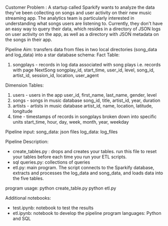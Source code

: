 Customer Problem : A startup called Sparkify wants to analyze the data they've been collecting on songs and user
activity on their new music streaming app. The analytics team is particularly interested in understanding what songs
users are listening to. Currently, they don't have an easy way to query their data, which resides in a directory of JSON
logs on user activity on the app, as well as a directory with JSON metadata on the songs in their app.

Pipeline Aim:  transfers data from files in two local directories (song_data and log_data)
into a star database schema:
Fact Table:

1) songplays - records in log data associated with song plays i.e. records with page NextSong songplay_id, start_time,
   user_id, level, song_id, artist_id, session_id, location, user_agent

Dimension Tables:

1) users - users in the app user_id, first_name, last_name, gender, level
2) songs - songs in music database song_id, title, artist_id, year, duration
3) artists - artists in music database artist_id, name, location, latitude, longitude
4) time - timestamps of records in songplays broken down into specific units start_time, hour, day, week, month, year,
   weekday

Pipeline input:
song_data: json files log_data: log_files

Pipeline Description:

- create_tables.py :  drops and creates your tables. run this file to reset your tables before each time you run your
  ETL scripts.
- sql queries.py: collections of queries
- etl.py: main program. The script connects to the Sparkify database, extracts and processes the log_data and song_data,
  and loads data into the five tables.

program usage:
python create_table.py python etl.py

Additional notebooks:

- test.ipynb: notebook to test the results
- etl.ipynb: notebook to develop the pipeline program languages: Python and SQL
